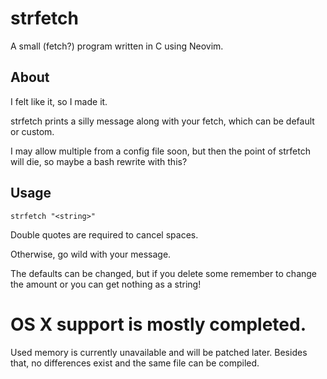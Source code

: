 # strfetch
A small (fetch?) program written in C using Neovim.

## About
I felt like it, so I made it.

strfetch prints a silly message along with your fetch, which can be default or custom.

I may allow multiple from a config file soon, but then the point of strfetch will die, so maybe a bash rewrite with this?

## Usage
`strfetch "<string>"`

Double quotes are required to cancel spaces.

Otherwise, go wild with your message.

The defaults can be changed, but if you delete some remember to change the amount or you can get nothing as a string!

# OS X support is mostly completed.
Used memory is currently unavailable and will be patched later. Besides that, no differences exist and the same file can be compiled.
